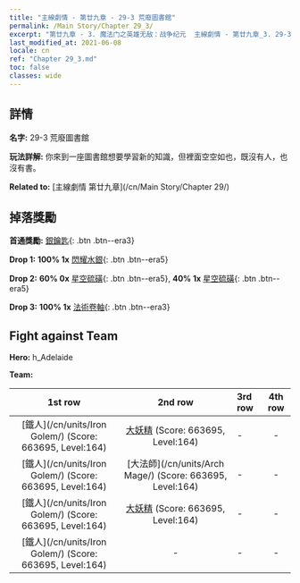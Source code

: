 ```yaml
---
title: "主線劇情 - 第廿九章 - 29-3 荒廢圖書館"
permalink: /Main Story/Chapter 29_3/
excerpt: "第廿九章 - 3. 魔法门之英雄无敌：战争纪元  主線劇情 - 第廿九章_3. 29-3 荒廢圖書館"
last_modified_at: 2021-06-08
locale: cn
ref: "Chapter 29_3.md"
toc: false
classes: wide
---
```


## 詳情

 **名字:** 29-3 荒廢圖書館

 **玩法詳解:** 你來到一座圖書館想要學習新的知識，但裡面空空如也，既沒有人，也沒有書。

 **Related to:** [主線劇情 第廿九章](/cn/Main Story/Chapter 29/)

## 掉落獎勵

 **首通獎勵:** [銀鑰匙](/cn/Items/con_693/){: .btn .btn--era3}

 **Drop 1:** **100% 1x** [閃耀水銀](/cn/Items/mat_98/){: .btn .btn--era5}

 **Drop 2:** **60% 0x** [星空硫磺](/cn/Items/mat_92/){: .btn .btn--era5}, **40% 1x** [星空硫磺](/cn/Items/mat_92/){: .btn .btn--era5}

 **Drop 3:** **100% 1x** [法術卷軸](/cn/Items/con_694/){: .btn .btn--era3}


## Fight against Team
 **Hero:** h_Adelaide

 **Team:**


  | 1st row | 2nd row | 3rd row | 4th row |
  |:----:|:----:|:----|:----:|
  | [鐵人](/cn/units/Iron Golem/) (Score: 663695, Level:164)  | [大妖精](/cn/units/Gremlin/) (Score: 663695, Level:164)  | - | - |
  | [鐵人](/cn/units/Iron Golem/) (Score: 663695, Level:164)  | [大法師](/cn/units/Arch Mage/) (Score: 663695, Level:164)  | - | - |
  | [鐵人](/cn/units/Iron Golem/) (Score: 663695, Level:164)  | [大妖精](/cn/units/Gremlin/) (Score: 663695, Level:164)  | - | - |
  | [鐵人](/cn/units/Iron Golem/) (Score: 663695, Level:164)  | - | - | - |


